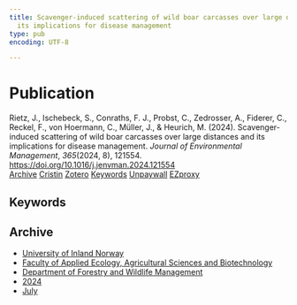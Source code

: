```yaml
---
title: Scavenger-induced scattering of wild boar carcasses over large distances and
  its implications for disease management
type: pub
encoding: UTF-8

---
```

<h1>Publication</h1>
<article id="csl-bib-container-LXPBSCN4" class="csl-bib-container">
  <div class="csl-bib-body"> <div class="csl-entry">Rietz, J., Ischebeck, S., Conraths, F. J., Probst, C., Zedrosser, A., Fiderer, C., Reckel, F., von Hoermann, C., Müller, J., &#38; Heurich, M. (2024). Scavenger-induced scattering of wild boar carcasses over large distances and its implications for disease management. <i>Journal of Environmental Management</i>, <i>365</i>(2024, 8), 121554. <a href="https://doi.org/10.1016/j.jenvman.2024.121554">https://doi.org/10.1016/j.jenvman.2024.121554</a></div> </div>
  <div class="csl-bib-buttons">
    <a href="#taxonomy-article-LXPBSCN4" alt="archive" class="csl-bib-button">Archive</a>
    <a href="https://app.cristin.no/results/show.jsf?id=2281325" alt="Cristin" class="csl-bib-button">Cristin</a>
    <a href="http://zotero.org/groups/5881554/items/LXPBSCN4" alt="Zotero" class="csl-bib-button">Zotero</a>
    <a href="#keywords-article-LXPBSCN4" alt="keywords" class="csl-bib-button">Keywords</a>
    <a href="https://doi.org/10.1016/j.jenvman.2024.121554" alt="Unpaywall" class="csl-bib-button">Unpaywall</a>
    <a href="https://doi.org/10.1016/j.jenvman.2024.121554" alt="EZproxy" class="csl-bib-button">EZproxy</a>
  </div>
  <div id="csl-bib-meta-container-LXPBSCN4"></div>
</article>
<div id="csl-bib-meta-LXPBSCN4" class="csl-bib-meta">
  <article id="keywords-article-LXPBSCN4" class="keywords-article">
    <h1>Keywords</h1>
    
  </article>
  <article id="taxonomy-article-LXPBSCN4" class="taxonomy-article">
    <h1>Archive</h1>
    <ul>
      <li><a href="{{< params subfolder >}}en/archive/?key=3DCRN523">University of Inland Norway</a></li>
      <li><a href="{{< params subfolder >}}en/archive/?key=T77LXH6D">Faculty of Applied Ecology, Agricultural Sciences and Biotechnology</a></li>
      <li><a href="{{< params subfolder >}}en/archive/?key=7TRARPE3">Department of Forestry and Wildlife Management</a></li>
      <li><a href="{{< params subfolder >}}en/archive/?key=A4XX8HDP">2024</a></li>
      <li><a href="{{< params subfolder >}}en/archive/?key=XQSCGFIL">July</a></li>
    </ul>
  </article>
</div>
